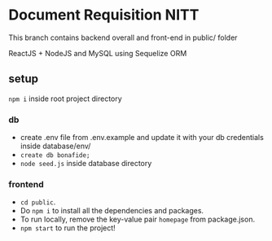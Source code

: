 # Document Requisition NITT 

This branch contains backend overall and front-end in public/ folder

ReactJS + NodeJS and MySQL using Sequelize ORM

## setup

```npm i``` inside root project directory

### db

* create .env file from .env.example and update it with your db credentials inside database/env/ <br />
* ```create db bonafide;``` <br />
* ```node seed.js``` inside database directory

### frontend
* ```cd public```. <br />
* Do <code>npm i</code> to install all the dependencies and packages. <br />
* To run locally, remove the key-value pair ```homepage``` from package.json. <br />
* ```npm start``` to run the project!
        
